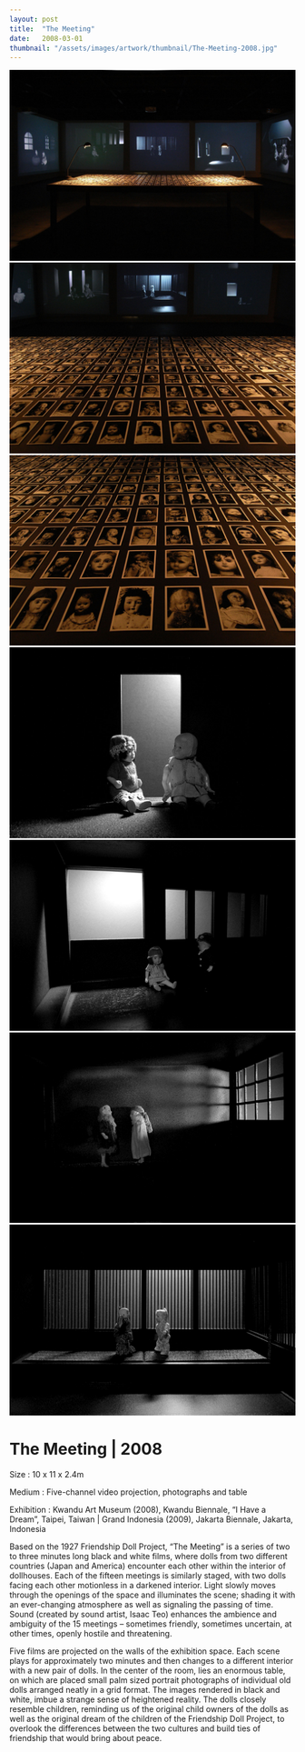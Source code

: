 ```yaml
---
layout: post
title:  "The Meeting"
date:   2008-03-01
thumbnail: "/assets/images/artwork/thumbnail/The-Meeting-2008.jpg"
---
```


![My image Name](/assets/images/artwork/The-Meeting_01.jpg)
![My image Name](/assets/images/artwork/The-Meeting_02.jpg)
![My image Name](/assets/images/artwork/The-Meeting_03.jpg)
![My image Name](/assets/images/artwork/The-Meeting_04.jpg)
![My image Name](/assets/images/artwork/The-Meeting_05.jpg)
![My image Name](/assets/images/artwork/The-Meeting_06.jpg)
![My image Name](/assets/images/artwork/The-Meeting_07.jpg)

# The Meeting | 2008

Size
: 10 x 11 x 2.4m

Medium
: Five-channel video projection, photographs and table

Exhibition
: Kwandu Art Museum (2008), Kwandu Biennale, “I Have a Dream”, Taipei, Taiwan &#124; Grand Indonesia (2009), Jakarta Biennale, Jakarta, Indonesia

<!--excerpt_separator-->

Based on the 1927 Friendship Doll Project, “The Meeting” is a series of two to three minutes long black and white films, where dolls from two different countries (Japan and America) encounter each other within the interior of dollhouses.   Each of the fifteen meetings is similarly staged, with two dolls facing each other motionless in a darkened interior.  Light slowly moves through the openings of the space and illuminates the scene; shading it with an ever-changing atmosphere as well as signaling the passing of time.  Sound (created by sound artist, Isaac Teo) enhances the ambience and ambiguity of the 15 meetings – sometimes friendly, sometimes uncertain, at other times, openly hostile and threatening.

Five films are projected on the walls of the exhibition space.  Each scene plays for approximately two minutes and then changes to a different interior with a new pair of dolls.  In the center of the room, lies an enormous table, on which are placed small palm sized portrait photographs of individual old dolls arranged neatly in a grid format.  The images rendered in black and white, imbue a strange sense of heightened reality.  The dolls closely resemble children, reminding us of the original child owners of the dolls as well as the original dream of the children of the Friendship Doll Project, to overlook the differences between the two cultures and build ties of friendship that would bring about peace.